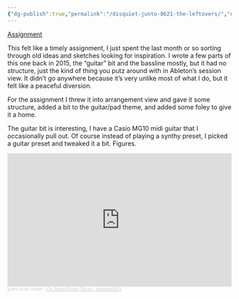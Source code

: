 ```yaml
---
{"dg-publish":true,"permalink":"/disquiet-junto-0621-the-leftovers/","updated":"2024-01-21T21:00:29.000-05:00"}
---
```


[Assignment](https://disquiet.com/2023/11/23/disquiet-junto-project-0621-the-leftovers/)

This felt like a timely assignment, I just spent the last month or so sorting through old ideas and sketches looking for inspiration. I wrote a few parts of this one back in 2015, the “guitar” bit and the bassline mostly, but it had no structure, just the kind of thing you putz around with in Ableton’s session view. It didn’t go anywhere because it’s very unlike most of what I do, but it felt like a peaceful diversion.

For the assignment I threw it into arrangement view and gave it some structure, added a bit to the guitar/pad theme, and added some foley to give it a home.

The guitar bit is interesting, I have a Casio MG10 midi guitar that I occasionally pull out. Of course instead of playing a synthy preset, I picked a guitar preset and tweaked it a bit. Figures.

<iframe width="100%" height="300" scrolling="no" frameborder="no" allow="autoplay" src="https://w.soundcloud.com/player/?url=https%3A//api.soundcloud.com/tracks/1675022619&color=%23ff5500&auto_play=false&hide_related=false&show_comments=true&show_user=true&show_reposts=false&show_teaser=true&visual=true"></iframe><div style="font-size: 10px; color: #cccccc;line-break: anywhere;word-break: normal;overflow: hidden;white-space: nowrap;text-overflow: ellipsis; font-family: Interstate,Lucida Grande,Lucida Sans Unicode,Lucida Sans,Garuda,Verdana,Tahoma,sans-serif;font-weight: 100;"><a href="https://soundcloud.com/grantlucasmuller" title="grant lucas muller" target="_blank" style="color: #cccccc; text-decoration: none;">grant lucas muller</a> · <a href="https://soundcloud.com/grantlucasmuller/on-some-empty-shore" title="On Some Empty Shore - disquiet0621" target="_blank" style="color: #cccccc; text-
																																																																																																																																																																																											   decoration: none;">On Some Empty Shore - disquiet0621</a></div>